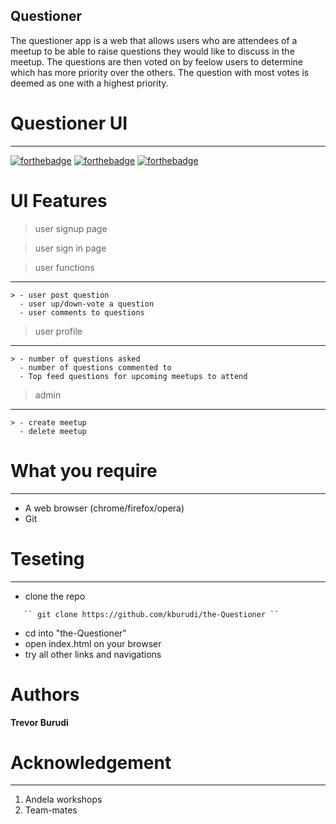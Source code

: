 Questioner
---

The questioner app is a web that allows users who are attendees of a meetup to be able to raise questions they would like to discuss in the meetup. The questions are then voted on by feelow users to determine which has more priority over the others. The question with most votes is deemed as one with a highest priority.

# Questioner UI

---

[![forthebadge](https://forthebadge.com/images/badges/uses-html.svg)](https://forthebadge.com) [![forthebadge](https://forthebadge.com/images/badges/uses-css.svg)](https://forthebadge.com) [![forthebadge](https://forthebadge.com/images/badges/uses-js.svg)](https://forthebadge.com)

# UI Features

> user signup page

> user sign in page

> user functions

---

    > - user post question
      - user up/down-vote a question
      - user comments to questions

> user profile

---

    > - number of questions asked
      - number of questions commented to
      - Top feed questions for upcoming meetups to attend

> admin

---

    > - create meetup
      - delete meetup

# What you require

---

- A web browser (chrome/firefox/opera)
- Git

# Teseting

---

- clone the repo

```
   `` git clone https://github.com/kburudi/the-Questioner ``
```

- cd into "the-Questioner"
- open index.html on your browser
- try all other links and navigations

# Authors

**Trevor Burudi**

# Acknowledgement

---

1. Andela workshops
2. Team-mates

